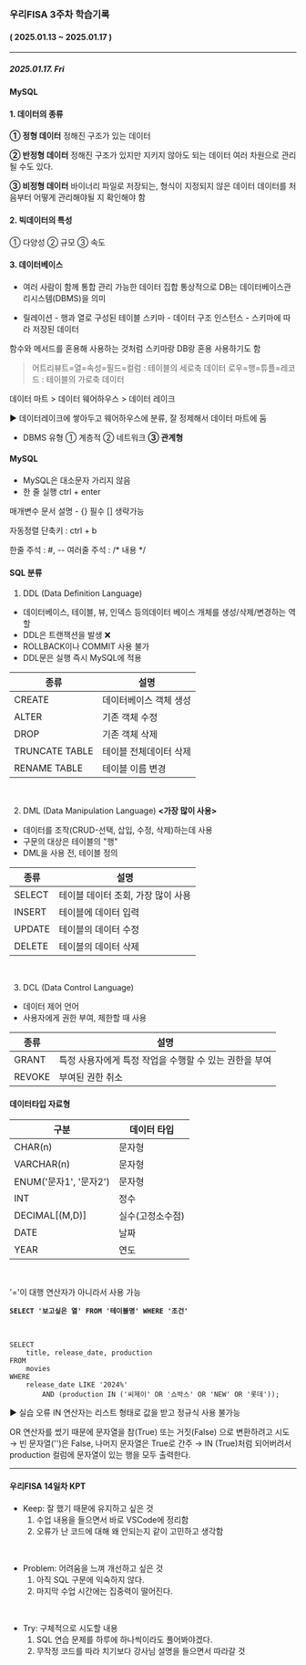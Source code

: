 ### 우리FISA 3주차 학습기록
#### ( 2025.01.13 ~ 2025.01.17 )
***
##### 2025.01.17. Fri

#### MySQL

#### 1. 데이터의 종류
**① 정형 데이터**
정해진 구조가 있는 데이터

**② 반정형 데이터**
정해진 구조가 있지만 지키지 않아도 되는 데이터
여러 차원으로 관리될 수도 있다.

**③ 비정형 데이터**
바이너리 파일로 저장되는, 형식이 지정되지 않은 데이터
데이터를 처음부터 어떻게 관리해야될 지 확인해야 함

#### 2. 빅데이터의 특성
① 다양성 ② 규모 ③ 속도

#### 3. 데이터베이스
- 여러 사람이 함께 통합 관리 가능한 데이터 집합
통상적으로 DB는 데이터베이스관리시스템(DBMS)을 의미

- 릴레이션 - 행과 열로 구성된 테이블
스키마 - 데이터 구조
인스턴스 - 스키마에 따라 저장된 데이터

함수와 메서드를 혼용해 사용하는 것처럼 스키마랑 DB랑 혼용 사용하기도 함

> 어트리뷰트=열=속성=필드=컬럼 : 테이블의 세로축 데이터
로우=행=튜플=레코드 : 테이블의 가로축 데이터


데이터 마트 > 데이터 웨어하우스 > 데이터 레이크

▶ 데이터레이크에 쌓아두고 웨어하우스에 분류, 잘 정제해서 데이터 마트에 둠

- DBMS 유형
① 계층적 ② 네트워크 **③ 관계형**

#### MySQL
- MySQL은 대소문자 가리지 않음
- 한 줄 실행 ctrl + enter

매개변수 문서 설명 - {} 필수 [] 생략가능

자동정렬 단축키 : ctrl + b

한줄 주석 : #, --
여러줄 주석 : /* 내용 */

#### SQL 분류
1. DDL (Data Definition Language)
- 데이터베이스, 테이블, 뷰, 인덱스 등의데이터 베이스 개체를 생성/삭제/변경하는 역할
- DDL은 트랜잭션을 발생 ❌
- ROLLBACK이나 COMMIT 사용 불가
- DDL문은 실행 즉시 MySQL에 적용

|  종류  | 설명 |
|--------|-------|
|  CREATE  |  데이터베이스 객체 생성 |
|  ALTER  |  기존 객체 수정 |
|  DROP  |  기존 객체 삭제 |
|  TRUNCATE TABLE | 테이블 전체데이터 삭제 |
|  RENAME TABLE  | 테이블 이름 변경 |

<br>

2. DML (Data Manipulation Language) **<가장 많이 사용>**
- 데이터를 조작(CRUD-선택, 삽입, 수정, 삭제)하는데 사용
- 구문의 대상은 테이블의 "행"
- DML을 사용 전, 테이블 정의

|  종류  | 설명 |
|--------|-------|
|  SELECT  |  테이블 데이터 조회, 가장 많이 사용 |
|  INSERT  |  테이블에 데이터 입력 |
|  UPDATE |  테이블의 데이터 수정 |
|  DELETE  | 테이블의 데이터 삭제 |

<br>

3. DCL (Data Control Language)
- 데이터 제어 언어
- 사용자에게 권한 부여, 제한할 때 사용

|  종류  | 설명 |
|--------|-------|
|  GRANT  | 특정 사용자에게 특정 작업을 수행할 수 있는 권한을 부여 |
|  REVOKE  | 부여된 권한 취소 |

#### 데이터타입 자료형
|  구분  | 데이터 타입 |
|--------|-------|
|  CHAR(n)  |  문자형 |
|  VARCHAR(n)  |  문자형 |
|  ENUM('문자1', '문자2')  |  문자형 |
|  INT  |  정수 |
|  DECIMAL[(M,D)]  |  실수(고정소수점) |
|  DATE | 날짜 |
|  YEAR  | 연도 |

<br>

'='이 대행 연산자가 아니라서 사용 가능

**` SELECT '보고싶은 열' FROM '테이블명' WHERE '조건' `**

<br>

``` MySQL
SELECT 
    title, release_date, production
FROM
    movies
WHERE
    release_date LIKE '2024%'
        AND (production IN ('씨제이' OR '쇼박스' OR 'NEW' OR '롯데'));
```
▶ 실습 오류
IN 연산자는 리스트 형태로 값을 받고 정규식 사용 불가능

OR 연산자를 썼기 때문에 문자열을 참(True) 또는 거짓(False) 으로 변환하려고 시도
→ 빈 문자열('')은 False, 나머지 문자열은 True로 간주
→ IN (True)처럼 되어버려서 production 컬럼에 문자열이 있는 행을 모두 출력한다.


***
#### 우리FISA 14일차 KPT

- Keep: 잘 했기 때문에 유지하고 싶은 것
    1. 수업 내용을 들으면서 바로 VSCode에 정리함
    2. 오류가 난 코드에 대해 왜 안되는지 같이 고민하고 생각함

<br>

- Problem: 어려움을 느껴 개선하고 싶은 것
    1. 아직 SQL 구문에 익숙하지 않다.
    2. 마지막 수업 시간에는 집중력이 떨어진다.

<br>

- Try: 구체적으로 시도할 내용
    1. SQL 연습 문제를 하루에 하나씩이라도 풀어봐야겠다.
    2. 무작정 코드를 따라 치기보다 강사님 설명을 들으면서 따라갈 것